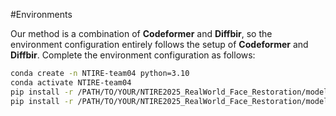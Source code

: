 #Environments

Our method is a combination of **Codeformer** and **Diffbir**, so the environment configuration entirely follows the setup of **Codeformer** and **Diffbir**. Complete the environment configuration as follows:
```sh
conda create -n NTIRE-team04 python=3.10
conda activate NTIRE-team04
pip install -r /PATH/TO/YOUR/NTIRE2025_RealWorld_Face_Restoration/models/team04_cfDiffbir/DiffBIR/requirements.txt
pip install -r /PATH/TO/YOUR/NTIRE2025_RealWorld_Face_Restoration/models/team04_cfDiffbir/CodeFormer/requirements.txt
```